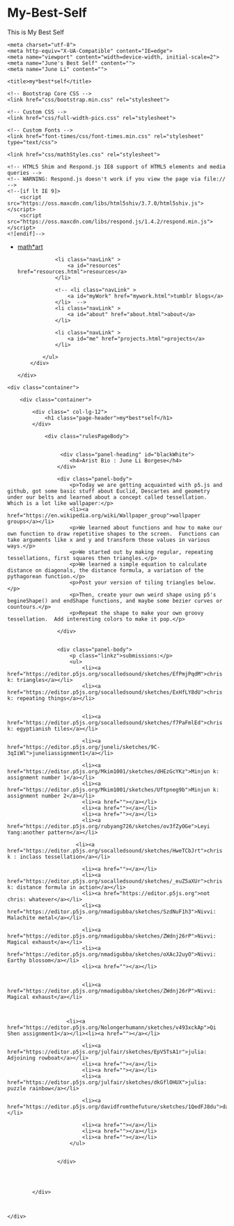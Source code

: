 # My-Best-Self
This is My Best Self
<!DOCTYPE html>
<html lang="en">

<head>

    <meta charset="utf-8">
    <meta http-equiv="X-UA-Compatible" content="IE=edge">
    <meta name="viewport" content="width=device-width, initial-scale=2">
    <meta name="June's Best Self" content="">
    <meta name="June Li" content="">

    <title>my*best*self</title>

    <!-- Bootstrap Core CSS -->
    <link href="css/bootstrap.min.css" rel="stylesheet">

    <!-- Custom CSS -->
    <link href="css/full-width-pics.css" rel="stylesheet">

    <!-- Custom Fonts -->
    <link href="font-times/css/font-times.min.css" rel="stylesheet" type="text/css">

    <link href="css/mathStyles.css" rel="stylesheet">

    <!-- HTML5 Shim and Respond.js IE8 support of HTML5 elements and media queries -->
    <!-- WARNING: Respond.js doesn't work if you view the page via file:// -->
    <!--[if lt IE 9]>
        <script src="https://oss.maxcdn.com/libs/html5shiv/3.7.0/html5shiv.js"></script>
        <script src="https://oss.maxcdn.com/libs/respond.js/1.4.2/respond.min.js"></script>
    <![endif]-->
</head>



<nav>
    <div>
                    <div class="myNavDiv">
            <ul class="myNavUl">    
                <li class="navLink" >
                  <a class="navTitle" href="index.html">math*art</a>
                </li> 

                <li class="navLink" >
                    <a id="resources" href="resources.html">resources</a>
                </li> 

                <!-- <li class="navLink" >
                    <a id="myWork" href="mywork.html">tumblr blogs</a>
                </li>  -->
                <li class="navLink" >
                    <a id="about" href="about.html">about</a>
                </li> 
        
                <li class="navLink" >
                    <a id="me" href="projects.html">projects</a>
                </li> 

            </ul>
        </div>

    </div>
   
</nav>

<body>


    
    <div class="container">

        <div class="container">

            <div class=" col-lg-12">
                <h1 class="page-header">my*best*self</h1>
            </div>

                <div class="rulesPageBody">


                     <div class="panel-heading" id="blackWhite"> 
                        <h4>Arist Bio : June Li Borgese</h4>
                    </div>      
                    
                    <div class="panel-body">
                        <p>Today we are getting acquainted with p5.js and github, got some basic stuff about Euclid, Descartes and geometry under our belts and learned about a concept called tessellation.  Which is a lot like wallpaper:</p>
                        <li><a href="https://en.wikipedia.org/wiki/Wallpaper_group">wallpaper groups</a></li>
                        <p>We learned about functions and how to make our own function to draw repetitive shapes to the screen.  Functions can take arguments like x and y and transform those values in various ways.</p>
                        <p>We started out by making regular, repeating tessellations, first squares then triangles.</p>
                        <p>We learned a simple equation to calculate distance on diagonals, the distance formula, a variation of the pythagorean function.</p>
                        <p>Post your version of tiling triangles below.</p>
                        <p>Then, create your own weird shape using p5's begineShape() and endShape functions, and maybe some bezier curves or countours.</p>
                        <p>Repeat the shape to make your own groovy tessellation.  Add interesting colors to make it pop.</p>
                       
                    </div>                    


                    <div class="panel-body">
                        <p class="linkz">submissions:</p>
                        <ul>
                            <li><a href="https://editor.p5js.org/socalledsound/sketches/EfPmjPqdM">chris k: triangles</a></li>
                            <li><a href="https://editor.p5js.org/socalledsound/sketches/ExHfLY8dU">chris k: repeating things</a></li>

  
                            <li><a href="https://editor.p5js.org/socalledsound/sketches/f7PaFmlEd">chris k: egyptianish tiles</a></li>

                            <li><a href="https://editor.p5js.org/juneli/sketches/9C-3qIiWl">juneliassignment1</a></li>

                            <li><a href="https://editor.p5js.org/Mkim1001/sketches/dHEzGcYKz">Minjun k: assignment number 1</a></li>
                            <li><a href="https://editor.p5js.org/Mkim1001/sketches/Uftpneg9b">Minjun k: assignment number 2</a></li>
                            <li><a href=""></a></li>
                            <li><a href=""></a></li>
                            <li><a href=""></a></li>
                            <li><a href="https://editor.p5js.org/rubyang726/sketches/ov3fZyOGe">Leyi Yang:another pattern</a></li>

                          <li><a href="https://editor.p5js.org/socalledsound/sketches/HweTCbJrt">chris k : inclass tessellation</a></li>

                            <li><a href=""></a></li>
                            <li><a href="https://editor.p5js.org/socalledsound/sketches/_euZ5aXUr">chris k: distance formula in action</a></li>
                            <li><a href="https://editor.p5js.org">not chris: whatever</a></li>
                            <li><a href="https://editor.p5js.org/nmadigubba/sketches/SzdNuF1h3">Nivvi: Malachite metal</a></li>

                            <li><a href="https://editor.p5js.org/nmadigubba/sketches/ZWdnj26rP">Nivvi: Magical exhaust</a></li>
                            <li><a href="https://editor.p5js.org/nmadigubba/sketches/oXAcJ2uyO">Nivvi: Earthy blossom</a></li>
                            <li><a href=""></a></li>


                            <li><a href="https://editor.p5js.org/nmadigubba/sketches/ZWdnj26rP">Nivvi: Magical exhaust</a></li>


                           
                       <li><a href="https://editor.p5js.org/Nolongerhumann/sketches/v493xckAp">Qi Shen assignment1</a></li><li><a href=""></a></li>

                            <li><a href="https://editor.p5js.org/julfair/sketches/EpV5TsA1r">julia: Adjoining rowboat</a></li>
                            <li><a href=""></a></li>
                            <li><a href=""></a></li>
                            <li><a href="https://editor.p5js.org/julfair/sketches/dkGflOHUX">julia: puzzle rainbow</a></li>
           
                            <li><a href="https://editor.p5js.org/davidfromthefuture/sketches/1QedFJ8du">davidwelch</a></li>

                            <li><a href=""></a></li>
                            <li><a href=""></a></li>
                            <li><a href=""></a></li>
                        </ul>
                        

                    </div>


   
 
            </div>
   


    </div>
</body>
</html>
